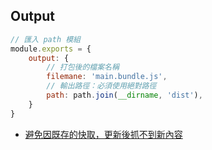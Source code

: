 ## Output
```js
// 匯入 path 模組
module.exports = {
	output: {
		// 打包後的檔案名稱
		filemane: 'main.bundle.js',
		// 輸出路徑：必須使用絕對路徑
		path: path.join(__dirname, 'dist'),
	}
}
```

- [避免因既存的快取，更新後抓不到新內容](避免因既存的快取，更新後抓不到新內容.md)